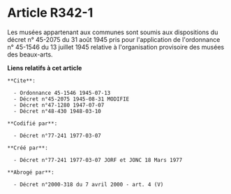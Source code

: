 # Article R342-1

Les musées appartenant aux communes sont soumis aux dispositions du décret n° 45-2075 du 31 août 1945 pris pour l'application
de l'ordonnance n° 45-1546 du 13 juillet 1945 relative à l'organisation provisoire des musées des beaux-arts.

**Liens relatifs à cet article**

	**Cite**:

	  - Ordonnance 45-1546 1945-07-13
	  - Décret n°45-2075 1945-08-31 MODIFIE
	  - Décret n°47-1280 1947-07-07
	  - Décret n°48-430 1948-03-10

	**Codifié par**:

	  - Décret n°77-241 1977-03-07

	**Créé par**:

	  - Décret n°77-241 1977-03-07 JORF et JONC 18 Mars 1977

	**Abrogé par**:

	  - Décret n°2000-318 du 7 avril 2000 - art. 4 (V)
